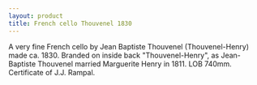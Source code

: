 ```yaml
---
layout: product
title: French cello Thouvenel 1830
---
```

A very fine French cello by Jean Baptiste Thouvenel (Thouvenel-Henry) made ca. 1830. Branded on inside back "Thouvenel-Henry", as Jean-Baptiste Thouvenel married Marguerite Henry in 1811. LOB 740mm. Certificate of J.J. Rampal.
